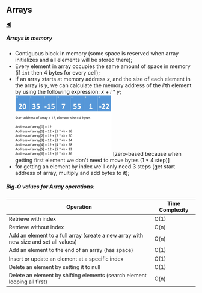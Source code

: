 ## Arrays

[:arrow_backward:](../algorithms_index)

##### Arrays in memory

- Contiguous block in memory (some space is reserved when array initializes and all elements will be stored there);
- Every element in array occupies the same amount of space in memory (if `int` then 4 bytes for every cell);
- If an array starts at memory address $x$, and the size of each element in the array is $y$, we can calculate the memory address of the $i$'th element by using the following expression: $x + i * y$;
  <img src="../../../../src/img/algorithms/array_calculate_index.png" alt="array_calculate_index" style="zoom: 25%;" />
  [zero-based because when getting first element we don't need to move bytes ($1*4$ step)]
- for getting an element by index we'll only need 3 steps (get start address of array, multiply and add bytes to it);



##### Big-O values for Array operations:

| Operation                                                    | Time Complexity |
| ------------------------------------------------------------ | --------------- |
| Retrieve with index                                          | O(1)            |
| Retrieve without index                                       | O(n)            |
| Add an element to a full array (create a new array with new size and set all values) | O(n)            |
| Add an element to the end of an array (has space)            | O(1)            |
| Insert or update an element at a specific index              | O(1)            |
| Delete an element by setting it to null                      | O(1)            |
| Delete an element by shifting elements (search element looping all first) | O(n)            |

